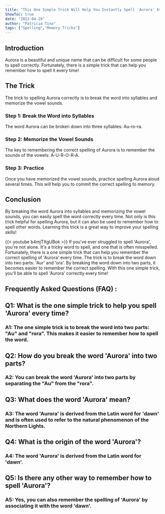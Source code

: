 ```yaml
---
title: "This One Simple Trick Will Help You Instantly Spell 'Aurora' Every Time!"
ShowToc: true 
date: "2023-04-29"
author: "Patricia Tina" 
tags: ["Spelling","Memory Tricks"]
---
```

## Introduction

Aurora is a beautiful and unique name that can be difficult for some people to spell correctly. Fortunately, there is a simple trick that can help you remember how to spell it every time!

## The Trick

The trick to spelling Aurora correctly is to break the word into syllables and memorize the vowel sounds. 

### Step 1: Break the Word into Syllables

The word Aurora can be broken down into three syllables: Au-ro-ra.

### Step 2: Memorize the Vowel Sounds

The key to remembering the correct spelling of Aurora is to remember the sounds of the vowels: A-U-R-O-R-A.

### Step 3: Practice

Once you have memorized the vowel sounds, practice spelling Aurora aloud several times. This will help you to commit the correct spelling to memory.

## Conclusion

By breaking the word Aurora into syllables and memorizing the vowel sounds, you can easily spell the word correctly every time. Not only is this trick helpful for spelling Aurora, but it can also be used to remember how to spell other words. Learning this trick is a great way to improve your spelling skills!

{{< youtube b4mjTXgUBok >}} 
If you've ever struggled to spell 'Aurora', you're not alone. It's a tricky word to spell, and one that is often misspelled. Fortunately, there is a one simple trick that can help you remember the correct spelling of 'Aurora' every time. The trick is to break the word down into two parts: 'Aur' and 'ora'. By breaking the word down into two parts, it becomes easier to remember the correct spelling. With this one simple trick, you'll be able to spell 'Aurora' correctly every time!

## Frequently Asked Questions (FAQ) :
<h2>Q1: What is the one simple trick to help you spell 'Aurora' every time?</h2>

<h3>A1: The one simple trick is to break the word into two parts: "Au" and "rora". This makes it easier to remember how to spell the word.</h3>

<h2>Q2: How do you break the word 'Aurora' into two parts?</h2>

<h3>A2: You can break the word 'Aurora' into two parts by separating the "Au" from the "rora".</h3>

<h2>Q3: What does the word 'Aurora' mean?</h2>

<h3>A3: The word 'Aurora' is derived from the Latin word for 'dawn' and is often used to refer to the natural phenomenon of the Northern Lights.</h3>

<h2>Q4: What is the origin of the word 'Aurora'?</h2>

<h3>A4: The word 'Aurora' is derived from the Latin word for 'dawn'.</h3>

<h2>Q5: Is there any other way to remember how to spell 'Aurora'?</h2>

<h3>A5: Yes, you can also remember the spelling of 'Aurora' by associating it with the word 'dawn'.</h3>





